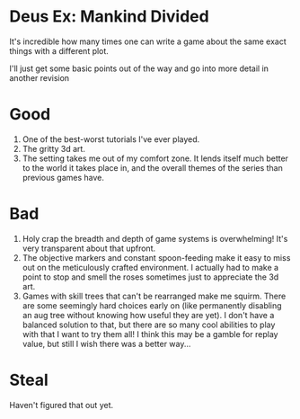 # Deus Ex: Mankind Divided

It's incredible how many times one can write a game about the same exact things with a different plot.

I'll just get some basic points out of the way and go into more detail in another revision

# Good
1. One of the best-worst tutorials I've ever played.
2. The gritty 3d art.
3. The setting takes me out of my comfort zone. It lends itself much better to the world it takes place in, and the overall themes of the series than previous games have.

# Bad
1. Holy crap the breadth and depth of game systems is overwhelming! It's very transparent about that upfront.
2. The objective markers and constant spoon-feeding make it easy to miss out on the meticulously crafted environment. I actually had to make a point to stop and smell the roses sometimes just to appreciate the 3d art.
3. Games with skill trees that can't be rearranged make me squirm. There are some seemingly hard choices early on (like permanently disabling an aug tree without knowing how useful they are yet). I don't have a balanced solution to that, but there are so many cool abilities to play with that I want to try them all! I think this may be a gamble for replay value, but still I wish there was a better way...

# Steal

Haven't figured that out yet.
